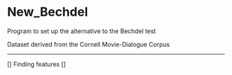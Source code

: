 # New_Bechdel
Program to set up the alternative to the Bechdel test

Dataset derived from the Cornell Movie-Dialogue Corpus

-------------------------

[] Finding features
[]